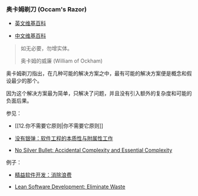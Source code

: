 ### 奥卡姆剃刀 (Occam's Razor)

-   [英文维基百科](https://en.wikipedia.org/wiki/Occam%27s_razor)
    
-   [中文维基百科](https://zh.wikipedia.org/wiki/%E5%A5%A5%E5%8D%A1%E5%A7%86%E5%89%83%E5%88%80)
    

> 如无必要，勿增实体。
> 
> 奥卡姆的威廉 (William of Ockham)

奥卡姆剃刀指出，在几种可能的解决方案之中，最有可能的解决方案便是概念和假设最少的那个。

因为这个解决方案最为简单，只解决了问题，并且没有引入额外的复杂度和可能的负面后果。

参见：

-   [[12.你不需要它原则|你不需要它原则]]
    
-   [没有银弹：软件工程的本质性与附属性工作](https://zh.wikipedia.org/wiki/%E6%B2%A1%E6%9C%89%E9%93%B6%E5%BC%B9)
    
-   [No Silver Bullet: Accidental Complexity and Essential Complexity](https://en.wikipedia.org/wiki/No_Silver_Bullet)
    

例子：

-   [精益软件开发：消除浪费](https://zh.wikipedia.org/wiki/%E7%B2%BE%E7%9B%8A%E8%BD%AF%E4%BB%B6%E5%BC%80%E5%8F%91#%E6%B6%88%E9%99%A4%E6%B5%AA%E8%B4%B9)
    
-   [Lean Software Development: Eliminate Waste](https://en.wikipedia.org/wiki/Lean_software_development#Eliminate_waste)